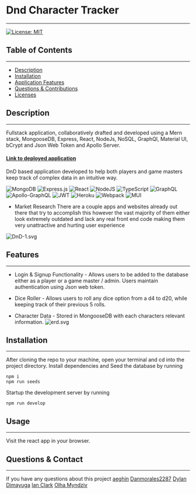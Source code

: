   # Dnd Character Tracker 
  ------
  
[![License: MIT](https://img.shields.io/badge/License-MIT-yellow.svg)](https://opensource.org/licenses/MIT)

  ## Table of Contents
  ------

  * [Description](#description)
  * [Installation](#installation)
  * [Application Features](#features)
  * [Questions & Contributions](#questions-contribute)
  * [Licenses](#licenses)

## Description 
----- 
Fullstack application, collaboratively drafted and developed using a Mern stack, MongooseDB, Express, React, NodeJs, NoSQL, GraphQl, Material UI, bCrypt and Json Web Token and Apollo Server. 
#### [Link to deployed application](https://floating-oasis-62391.herokuapp.com/)

DnD based application developed to help both players and game masters keep track of complex data in an intuitive way. 

  ![MongoDB](https://img.shields.io/badge/MongoDB-%234ea94b.svg?style=for-the-badge&logo=mongodb&logoColor=white) ![Express.js](https://img.shields.io/badge/express.js-%23404d59.svg?style=for-the-badge&logo=express&logoColor=%2361DAFB) ![React](https://img.shields.io/badge/react-%2320232a.svg?style=for-the-badge&logo=react&logoColor=%2361DAFB)  ![NodeJS](https://img.shields.io/badge/node.js-6DA55F?style=for-the-badge&logo=node.js&logoColor=white) ![TypeScript](https://img.shields.io/badge/typescript-%23007ACC.svg?style=for-the-badge&logo=typescript&logoColor=white) ![GraphQL](https://img.shields.io/badge/-GraphQL-E10098?style=for-the-badge&logo=graphql&logoColor=white) ![Apollo-GraphQL](https://img.shields.io/badge/-ApolloGraphQL-311C87?style=for-the-badge&logo=apollo-graphql) ![JWT](https://img.shields.io/badge/JWT-black?style=for-the-badge&logo=JSON%20web%20tokens) ![Heroku](https://img.shields.io/badge/heroku-%23430098.svg?style=for-the-badge&logo=heroku&logoColor=white) ![Webpack](https://img.shields.io/badge/webpack-%238DD6F9.svg?style=for-the-badge&logo=webpack&logoColor=black) ![MUI](https://img.shields.io/badge/MUI-%230081CB.svg?style=for-the-badge&logo=material-ui&logoColor=white)
  

- Market Research 
  There are a couple apps and websites already out there that try to accomplish this however the vast majority of them either look extremely outdated and lack any real front end code making them very unattractive and hurting user experience
  
![DnD-1.svg](https://boostnote.io/api/teams/XQfj9qnTA/files/f16105cc735c3601e5f216edf7e48ad21573f582e9935ba7a14e1087d48a44fa-DnD-1.svg)



## Features  
----- 
- Login & Signup Functionality - Allows users to be added to the database either as a player or a game master / admin. Users maintain authentication using Json web token. 

- Dice Roller - Allows users to roll any dice option from a d4 to d20, while keeping track of their previous 5 rolls. 

- Character Data - Stored in MongooseDB with each characters relevant information. 
![erd.svg](https://boostnote.io/api/teams/XQfj9qnTA/files/dcedcba96c58441efff73f036590d0ec73b759772037fa09186bcd37836f9b6b-erd.svg)


## Installation 
---- 
After cloning the repo to your machine, open your terminal and cd into the project directory. Install dependencies and Seed the database by running 
```
npm i
npm run seeds
```

Startup the development server by running 

```
npm run develop 
```

## Usage 
-----
Visit the react app in your browser. 


## Questions & Contact 
------ 
  If you have any questions about this project 
  [aeghin](https://github.com/aeghin)
  [Danmorales2287](https://github.com/Danmorales2287)
  [Dylan Dimayuga](https://github.com/DylanDimayuga)
  [Ian Clark](https://github.com/IanClark-fullStack)
  [Olha Myndziv](https://github.com/OlhaMyndziv)

